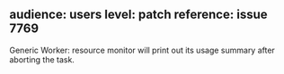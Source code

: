 audience: users
level: patch
reference: issue 7769
---
Generic Worker: resource monitor will print out its usage summary after aborting the task.
